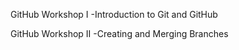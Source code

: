 GitHub Workshop I
-Introduction to Git and GitHub

GitHub Workshop II
-Creating and Merging Branches



